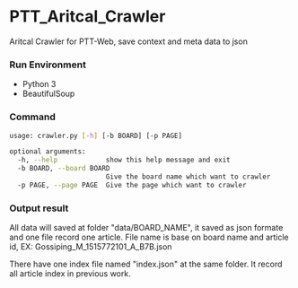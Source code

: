 # PTT_Aritcal_Crawler
Aritcal Crawler for PTT-Web, save context and meta data to json

### Run Environment
* Python 3
* BeautifulSoup

### Command

```sh
usage: crawler.py [-h] [-b BOARD] [-p PAGE]

optional arguments:
  -h, --help            show this help message and exit
  -b BOARD, --board BOARD
                        Give the board name which want to crawler
  -p PAGE, --page PAGE  Give the page which want to crawler
```
### Output result
All data will saved at folder "data/BOARD_NAME", it saved as json formate and one file record one article.
File name is base on board name and article id, EX: Gossiping_M_1515772101_A_B7B.json

There have one index file named "index.json" at the same folder.
It record all article index in previous work.
